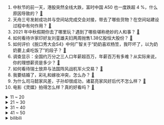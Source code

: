 1. 中秋节的前一天，港股突然全线大跌，富时中国 A50 也一度跌超 4 %，什么原因导致的？ [:link:](https://www.zhihu.com/question/487940504)
2. 天舟三号发射成功并与空间站完成交会对接，带去了哪些货物？在空间站建设过程中有何作用？ [:link:](https://www.zhihu.com/question/487898231)
3. 2021 年中秋假期你去了哪里玩？遇到了哪些堪称绝妙的人和事？ [:link:](https://www.zhihu.com/question/487274740)
4. 如何看待许家印好友刘銮雄夫妇两周抛售1.38亿股恒大股份？ [:link:](https://www.zhihu.com/question/487572780)
5. 如何评价《脱口秀大会S4》中何广智关于“奶奶喜欢杨笠，我吓坏了，以为奶奶要上桌吃饭了”的段子？ [:link:](https://www.zhihu.com/question/485441053)
6. 调查显示：全国约万分之三人口年薪超百万，年薪百万有多难？从实际来说，你的理想薪资是多少？ [:link:](https://www.zhihu.com/question/487694489)
7. 如何看待瑞士放弃与法国阵风战机军火交易？ [:link:](https://www.zhihu.com/question/487903774)
8. 我要结婚了，彩礼和嫁妆冲突，怎么办？ [:link:](https://www.zhihu.com/question/487336103)
9. 为什么司马懿家风差，子孙却很成功，诸葛亮家风好后代不怎么样？ [:link:](https://www.zhihu.com/question/473668109)
10. 电影《灵媒》拍得怎么样？真的好看吗？ [:link:](https://www.zhihu.com/question/487456764)
<details>
<summary>11 ~ 20</summary>

11. 羽毛球杀球是靠手臂甩拍子还是手腕爆发？ [:link:](https://www.zhihu.com/question/437090535)
12. iPhone 12 Pro 和 iPhone 13 该如何选择？ [:link:](https://www.zhihu.com/question/487221028)
13. 怎么在古代的屠城中成功的活下来？ [:link:](https://www.zhihu.com/question/20638408)
14. 计算机专业现在真的不吃香吗?为什么我身边的人都不让我报计算机专业? [:link:](https://www.zhihu.com/question/470635141)
15. 我想问问刘耀文这个公司操作到底是因为他自己没考上高中还是啥 ? [:link:](https://www.zhihu.com/question/487530581)
16. 有没有好看的追妻火葬场的文？ [:link:](https://www.zhihu.com/question/402113685)
17. 如何以「姐姐，我不会，教教我」为开头写一篇姐弟恋文？ [:link:](https://www.zhihu.com/question/453867329)
18. 炒股输钱的根源是什么? [:link:](https://www.zhihu.com/question/487920106)
19. 怎样让宝宝长高个子？ [:link:](https://www.zhihu.com/question/306498731)
20. 人工智能计算中心究竟是什么？对未来能提供哪些帮助？ [:link:](https://www.zhihu.com/question/486840320)
</details>
<details>
<summary>21 ~ 30</summary>

21. 长期晚上不吃饭对身体有害吗？ [:link:](https://www.zhihu.com/question/311716580)
22. 初三努力还考得上重点高中吗？ [:link:](https://www.zhihu.com/question/487880978)
23. 为什么中国律师、医生、会计师的社会地位和薪酬待遇，都远远比不上欧美同行？ [:link:](https://www.zhihu.com/question/486570444)
24. 开车起步时，你是猛踩油门还是轻踩油门，哪一种方式更省油？ [:link:](https://www.zhihu.com/question/454188537)
25. 如何评价外媒说苹果芯片团队人员大量流失到竞争对手导致A15性能提升不及预期并且未来堪忧? [:link:](https://www.zhihu.com/question/487209741)
26. 世界上真的存在记忆宫殿吗？常人能掌握吗？ [:link:](https://www.zhihu.com/question/22519910)
27. 能不能发一下你家idol出圈的神图啊? [:link:](https://www.zhihu.com/question/480021456)
28. 为什么有人乱打方向盘却能回正？靠的是手感吗？ [:link:](https://www.zhihu.com/question/473550294)
29. 二战时期资本家发动战争不担心将自家子弟送上战场吗？ [:link:](https://www.zhihu.com/question/484995263)
30. 你为什么喜欢七海Nana7mi？ [:link:](https://www.zhihu.com/question/471180232)
</details>
<details>
<summary>31 ~ 40</summary>

31. 提出涨工资被拒绝，领导说是还不到时候，但领导说可以把我的工作分出去一部分，什么意思？ [:link:](https://www.zhihu.com/question/474092672)
32. 如何看待 iPhone 13 以及 iPhone 13 mini  仅有 4G（RAM）内存？ [:link:](https://www.zhihu.com/question/487156929)
33. 你经历过一顿饭证明自己在婆婆、老公和老爸心中的地位吗？ [:link:](https://www.zhihu.com/question/482319340)
34. 003航母的舰载机会是哪个？ [:link:](https://www.zhihu.com/question/484220361)
35. 2021 年中秋节有哪些发朋友圈的文案？ [:link:](https://www.zhihu.com/question/486156028)
36. 有没有一些照片或视频，让你感到「家乡越来越好」了？ [:link:](https://www.zhihu.com/question/487165159)
37. 如何评价徐帆、张婧怡主演的电影《关于我妈的一切》？ [:link:](https://www.zhihu.com/question/485556631)
38. 如何成为那种一点就透，悟性很高的人？ [:link:](https://www.zhihu.com/question/300313253)
39. 为什么国内的很多独立游戏制作者喜欢标榜自己一个人做游戏，相对于国外的制作者来说他们不喜欢组队一起做吗？ [:link:](https://www.zhihu.com/question/482019045)
40. 如何忘记一个很爱的人? [:link:](https://www.zhihu.com/question/463974363)
</details>
<details>
<summary>41 ~ 50</summary>

41. 如何评价游戏《原神》角色演示 -「珊瑚宫心海：千涛触月」? [:link:](https://www.zhihu.com/question/487930749)
42. 有哪些好看的女生日系短发，很有少年，少女感的短发？ [:link:](https://www.zhihu.com/question/370583548)
43. 《一直游到海水变蓝》是一部怎样的纪录片？ [:link:](https://www.zhihu.com/question/373790087)
44. 有什么沙雕的朋友圈文案？ [:link:](https://www.zhihu.com/question/479197730)
45. 普通家庭孩子想买89块的笔袋怎么教？ [:link:](https://www.zhihu.com/question/412814432)
46. intp们是不是物质欲和金钱欲都很淡？ [:link:](https://www.zhihu.com/question/487206825)
47. 有哪些适合团圆时刻分享的文案？ [:link:](https://www.zhihu.com/question/487841429)
48. 觉得自己思想很没有深度怎么办？ [:link:](https://www.zhihu.com/question/472876997)
49. 有没有一些照片或视频，让你感到「生活越来越美」了？ [:link:](https://www.zhihu.com/question/487166436)
50. 梭子蟹怎么做好吃？和大闸蟹相比哪个更好吃？ [:link:](https://www.zhihu.com/question/478389154)
</details><details>
<summary>bilibili</summary>

1. 史上最离谱随机挑战！居然被周淑怡反向蹭饭了…【第四期】 [:link:](//www.bilibili.com/video/BV1gP4y1h7yA)
2. 大唐Gang 2.0 [:link:](//www.bilibili.com/video/BV1Pq4y1K73W)
3. 大雄：哆啦a梦我好像失眠了 [:link:](//www.bilibili.com/video/BV1sf4y1P71q)
4. 随机挑战之社交牛逼症版！竟然能请到他？！ [:link:](//www.bilibili.com/video/BV1hv41137iA)
5. 你管这叫运动会？？ [:link:](//www.bilibili.com/video/BV1Qv411w7gR)
6. 【九一八】三分钟很短，却刻骨铭心。 [:link:](//www.bilibili.com/video/BV1Y44y1b7Bh)
7. 决战刘谦！魔术VS超高速摄影机，能拍到破绽吗？ [:link:](//www.bilibili.com/video/BV1Uh411p7r3)
8. 班主任读学生作文《我的班主任》，金句频出“气到”摔本子引爆笑 [:link:](//www.bilibili.com/video/BV1mR4y1H7Rw)
9. 【A-SOUL/贝&珈&嘉】太潮啦！师徒三人演绎《隔岸 (DJ)》 [:link:](//www.bilibili.com/video/BV1M64y1a7zh)
10. 十秒过后的我：？？？ [:link:](//www.bilibili.com/video/BV1zP4y1h7Lz)
<details>
<summary>11 ~ 20</summary>

11. 《原神》角色演示-「珊瑚宫心海：千涛触月」 [:link:](//www.bilibili.com/video/BV1z44y1b7cQ)
12. 结婚500天，我们拍出了最特别的婚！纱！照！ [:link:](//www.bilibili.com/video/BV1dL411x7BR)
13. 我 真 的 不 想 开 学！第一天当老师，就想辞职....... [:link:](//www.bilibili.com/video/BV1sQ4y1k7K8)
14. 对不起，我第一次来就拿了冰箱！ [:link:](//www.bilibili.com/video/BV1J341127cj)
15. 当一个不会英文的人偏唱英文歌时... [:link:](//www.bilibili.com/video/BV1Hq4y1K71b)
16. 4年前震撼全网的末世游戏，结局竟被百万玩家改写？ [:link:](//www.bilibili.com/video/BV1yh411p78e)
17. 动画片《猫和老鼠》主题曲纯人声演绎！【MayTree五月树】 [:link:](//www.bilibili.com/video/BV11Q4y1r7pF)
18. 评分5.4！2020最惨烂尾动画！UP主看完直接心肺停止 [:link:](//www.bilibili.com/video/BV1V341127h9)
19. 良心到难以置信的网站推荐8丨6年最强合集 [:link:](//www.bilibili.com/video/BV1qQ4y1r7ty)
20. 预祝嘉然100万粉丝！嘉心糖翻唱《猫中毒》 [:link:](//www.bilibili.com/video/BV1T34112783)
</details>
<details>
<summary>21 ~ 30</summary>

21. 10斤螃蟹换1颗米其林 蒸馏月饼 复刻出来会是什么味道 [:link:](//www.bilibili.com/video/BV1VU4y1A7iQ)
22. 实拍美国费城肯辛顿大街上女子的三个阶段，这是一条不归路！ [:link:](//www.bilibili.com/video/BV1q341127mk)
23. 为何还不开口·双向暗恋·甜度爆表! [:link:](//www.bilibili.com/video/BV1PL41147Ro)
24. 周深中秋奇妙游新歌首唱！《若思念便思念》终会相见 [:link:](//www.bilibili.com/video/BV1u64y1a7Nz)
25. 我的世界建筑大赛！！ [:link:](//www.bilibili.com/video/BV1Ub4y127YU)
26. 法国人那么懒，经济为什么还这么好？【懂点儿啥】 [:link:](//www.bilibili.com/video/BV1FL4y187Nv)
27. 锁住小潮院长 [:link:](//www.bilibili.com/video/BV1wU4y1A7dm)
28. 结尾把我看哭了…#反扒魔术 [:link:](//www.bilibili.com/video/BV1364y1a7yG)
29. 3句话，让你从社交恐惧→社交牛逼 | 奸商套路分享 [:link:](//www.bilibili.com/video/BV1mh411p79S)
30. 这个突如其来的惊喜 [:link:](//www.bilibili.com/video/BV1AL4y187BS)
</details>
<details>
<summary>31 ~ 40</summary>

31. 男朋友起床，家里突然出现一群陌生女人，结果居然… [:link:](//www.bilibili.com/video/BV1FQ4y1k7j2)
32. 我冒昧了，夫人！ [:link:](//www.bilibili.com/video/BV19M4y1g77q)
33. 泪崩！以勇敢的心来直面一场残酷的战争！〖游戏不止〗 [:link:](//www.bilibili.com/video/BV1iQ4y1r7zx)
34. 【医学博士】18岁以后还能长高吗？I 熬夜会影响身高么？ [:link:](//www.bilibili.com/video/BV1g34y1X7Q8)
35. 开 学 寝 室 牛 逼 症 [:link:](//www.bilibili.com/video/BV1DQ4y1r77X)
36. 【罗汉鬼套路】LOL新版炼金最骚套路 破防毒爆流！！！ [:link:](//www.bilibili.com/video/BV1L34y1X7Tw)
37. “原谅我这一生不羁放纵爱自由” [:link:](//www.bilibili.com/video/BV1Hg411c7AA)
38. 《中 秋 节 的 游 戏 》 [:link:](//www.bilibili.com/video/BV1oM4y1g7vP)
39. 健康码为什么要展示你的丑照？ [:link:](//www.bilibili.com/video/BV1BM4y1g7AH)
40. 挑战吃有毒螃蟹，肉质非常的鲜甜，吃了好多现在好怕怕 [:link:](//www.bilibili.com/video/BV1Vq4y1K7oH)
</details>
<details>
<summary>41 ~ 50</summary>

41. 为救李郎离家园 [:link:](//www.bilibili.com/video/BV15f4y1E7CF)
42. 卧槽！你可以永远相信爸妈的审美！ [:link:](//www.bilibili.com/video/BV1cL4y1878C)
43. 这个英雄优点很多 但和我没什么关系 [:link:](//www.bilibili.com/video/BV13L4y187CY)
44. 一刀下去，我的心在滴血！ [:link:](//www.bilibili.com/video/BV1R34y1S7e5)
45. 人⚡民⚡教⚡育⚡出⚡版⚡社 [:link:](//www.bilibili.com/video/BV1Ug411c7V5)
46. 骗男友买了PS5…结果送他玩具游戏机？他又让我拼了两天乐高！ [:link:](//www.bilibili.com/video/BV1L64y1a7Sn)
47. 【半佛】抽几个苹果13Pro和iPadmini6 [:link:](//www.bilibili.com/video/BV14f4y1n7wL)
48. 超 市 大 清 洗 [:link:](//www.bilibili.com/video/BV1wq4y1K71S)
49. 当地狱生物进化出「超级物种」！！ [:link:](//www.bilibili.com/video/BV1KP4y1h7e4)
50. 花了六千在大海上吃了一顿烛光晚餐！我又亏了？ [:link:](//www.bilibili.com/video/BV14L411x71w)
</details>
<details>
<summary>51 ~ 60</summary>

51. 【开箱】我居然给自己装了义体？ [:link:](//www.bilibili.com/video/BV1Aq4y1K75d)
52. 美国最贵快餐店，一个汉堡卖700？麦当劳能买25个巨无霸！ [:link:](//www.bilibili.com/video/BV1vf4y1n7dz)
53. UP主用3D重现奥黛丽.赫本盛世美颜 [:link:](//www.bilibili.com/video/BV13q4y1f7rN)
54. 【STN快报第六季2】伏地魔竟是我自己 [:link:](//www.bilibili.com/video/BV1Aq4y1K7D1)
55. 当你在MC里可以合成出「变态生物群系」！？ [:link:](//www.bilibili.com/video/BV1db4y127gq)
56. 小伙只想去空军部队蹭个饭，最后竟然开上战斗机？？ [:link:](//www.bilibili.com/video/BV1P64y1a7o3)
57. 中大奖！高楼空调外机天降万元布偶猫！ [:link:](//www.bilibili.com/video/BV1Qh411p7Ui)
58. 【硬件科普】带你认识CPU第00期——什么是MOSFET [:link:](//www.bilibili.com/video/BV1nL411x7jH)
59. 父母婚礼录像考古【1993.10.1】 [:link:](//www.bilibili.com/video/BV1Kf4y1w73C)
60. 给我一分钟，看小仙的翻唱《ringringring》，听完你也可以了 [:link:](//www.bilibili.com/video/BV1DL411x7yX)
</details>
<details>
<summary>61 ~ 70</summary>

61. 细节对于演技有多重要？用“不同性格”演绎同一情节 [:link:](//www.bilibili.com/video/BV1gP4y1h7mt)
62. 奶奶："休息一下好不好！每天就看到你在打电动！" [:link:](//www.bilibili.com/video/BV1NQ4y1k7Rx)
63. 对不起 被我装到了！ [:link:](//www.bilibili.com/video/BV1LQ4y1k7XR)
64. 真·吓尿！梁非凡也有这么怂的时候？9.3分港剧巅峰《义海豪情》P11 [:link:](//www.bilibili.com/video/BV1Fb4y1m767)
65. 智 械 危 机 [:link:](//www.bilibili.com/video/BV19f4y1c7ko)
66. 《争取做日更up主》 [:link:](//www.bilibili.com/video/BV1vR4y1H7QC)
67. 无偿接稿 [:link:](//www.bilibili.com/video/BV1ob4y117Kx)
68. 开局一面墙! UP用近 2 0 万 爆改梦想电竞间来白送!?【抽万元电脑 外设 显示器 电竞椅 游戏机】 [:link:](//www.bilibili.com/video/BV1M341127jZ)
69. 杨过有枪 [:link:](//www.bilibili.com/video/BV1Vh411p7vL)
70. 我在江西，拍到了一个只有一颗树的岛屿。 [:link:](//www.bilibili.com/video/BV1X64y1h7aH)
</details>
<details>
<summary>71 ~ 80</summary>

71. 哦～～～～～～～～～～～～～～～～～～～～～～～～～～～～～～～～～～～～～～～ [:link:](//www.bilibili.com/video/BV1JQ4y1k7nK)
72. 玛 丽·萝 丝 [:link:](//www.bilibili.com/video/BV1zQ4y1y7tV)
73. 【明日方舟】第9章 9-X“风暴瞭望”平民全关卡低配攻略！阵容平民+低练度+语音详解的愉悦攻略！（更新中）9-19 《明日方舟》|魔法Zc目录 [:link:](//www.bilibili.com/video/BV1FQ4y1k7mZ)
74. 第4期（上）合作改编淘汰赛紧迫感来袭【我的音乐你听吗】 [:link:](//www.bilibili.com/video/BV1WQ4y1k7Kp)
75. 《相 对 静 止》 [:link:](//www.bilibili.com/video/BV1gU4y1N7Vc)
76. 丧失四年择偶权团队 [:link:](//www.bilibili.com/video/BV1Jg411c74P)
77. 30分钟,UP主被电话诈骗了16万！！！ [:link:](//www.bilibili.com/video/BV1qP4y1Y7sH)
78. 这样的《黄梅戏》，你们爱听吗？ [:link:](//www.bilibili.com/video/BV1bf4y1n73P)
79. 《复联4》有他的话，就不用钢铁侠打响指了 [:link:](//www.bilibili.com/video/BV1GP4y1h7D5)
80. 好耶！去国宴大厨家蹭饭，可是他们好像真的想教会我…… [:link:](//www.bilibili.com/video/BV1CQ4y1r75P)
</details>
<details>
<summary>81 ~ 90</summary>

81. 单口相声《假如霍格沃茨在通县》 [:link:](//www.bilibili.com/video/BV1qg411c7Ls)
82. 法国震怒！直接撤回驻美驻澳大使，必须要出重拳！ [:link:](//www.bilibili.com/video/BV1rR4y1H7Pa)
83. 对不起！这个跳水打几分？！ [:link:](//www.bilibili.com/video/BV1cU4y1A7zm)
84. DIGITAL LANGUAGE [:link:](//www.bilibili.com/video/BV1Eq4y1K7PZ)
85. 羞 辱 [:link:](//www.bilibili.com/video/BV1u44y1b7RM)
86. 《叙 利 亚 女 生 自 用 笔 记 本》 [:link:](//www.bilibili.com/video/BV1kR4y1H71f)
87. 才过了九十年，你就说不知道九一八发生了啥？ [:link:](//www.bilibili.com/video/BV1sf4y1n7K1)
88. 【亦】鸿蒙唱的到底是哪出？ [:link:](//www.bilibili.com/video/BV1sh411p7F2)
89. 我看了三个月华强，这应该是最离谱的！ [:link:](//www.bilibili.com/video/BV1tf4y1n72P)
90. 坏姐姐，学开车 [:link:](//www.bilibili.com/video/BV1sf4y1n7jH)
</details>
<details>
<summary>91 ~ 100</summary>

91. 在宿舍化妆室友都看沉默了 [:link:](//www.bilibili.com/video/BV1M34y1X7cR)
92. 全 明 星 运 动 会 [:link:](//www.bilibili.com/video/BV1eh411p7uu)
93. 每周一次的芦荟汁来了。润肠通便好帮手。 [:link:](//www.bilibili.com/video/BV1Sv411w76g)
94. 《灵媒》：以为很恐怖，没想到有点搞笑 [:link:](//www.bilibili.com/video/BV1eQ4y1k79A)
95. 当你写了个BUG！但是刚好能运行【中秋特辑】 [:link:](//www.bilibili.com/video/BV1K34y1X7G8)
96. 《环计划：变傻》——崩坏3大电影先行预告 [:link:](//www.bilibili.com/video/BV16Q4y1y7Vq)
97. 嘘，我进了 [:link:](//www.bilibili.com/video/BV12Q4y1r7ir)
98. 绝了！若思念便思念，周深这首歌听得想家了 [:link:](//www.bilibili.com/video/BV1qg411c7HS)
99. 回魂夜（完整版）恐怖慎入！ [:link:](//www.bilibili.com/video/BV1qQ4y1y7Sz)
100. 植物大战僵尸的音效原来是这么配的 [:link:](//www.bilibili.com/video/BV1334y1X7et)
</details></details>